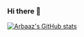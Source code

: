 ### Hi there 👋

<!--
**Arbyam/Arbyam** is a ✨ _special_ ✨ repository because its `README.md` (this file) appears on your GitHub profile.

Here are some ideas to get you started:

- 🔭 I’m currently working on ...
- 🌱 I’m currently learning ...
- 👯 I’m looking to collaborate on ...
- 🤔 I’m looking for help with ...
- 💬 Ask me about ...
- 📫 How to reach me: ...
- 😄 Pronouns: ...
- ⚡ Fun fact: ...
-->

[![Arbaaz's GitHub stats](https://github-readme-stats.vercel.app/api?username=arbyam)](https://github.com/anuraghazra/github-readme-stats)
